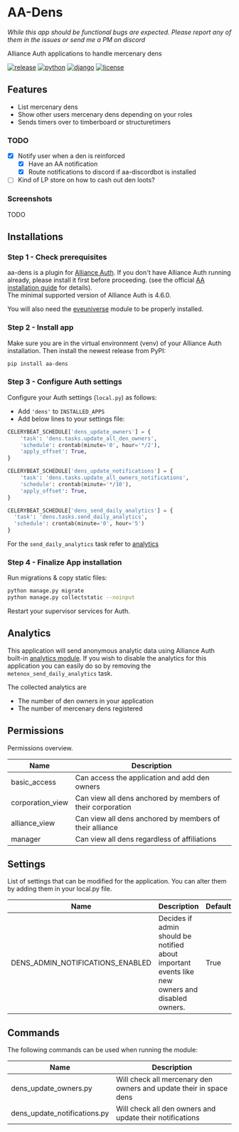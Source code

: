 # AA-Dens

*While this app should be functional bugs are expected.
Please report any of them in the issues or send me a PM on discord*

Alliance Auth applications to handle mercenary dens

[![release](https://img.shields.io/pypi/v/aa-dens?label=release)](https://pypi.org/project/aa-dens/)
[![python](https://img.shields.io/pypi/pyversions/aa-dens)](https://pypi.org/project/aa-dens/)
[![django](https://img.shields.io/pypi/djversions/aa-dens?label=django)](https://pypi.org/project/aa-dens/)
[![license](https://img.shields.io/badge/license-MIT-green)](https://gitlab.com/r0kym/aa-dens/-/blob/master/LICENSE)

## Features
- List mercenary dens
- Show other users mercenary dens depending on your roles
- Sends timers over to timberboard or structuretimers

### TODO
- [x] Notify user when a den is reinforced
  - [x] Have an AA notification
  - [x] Route notifications to discord if aa-discordbot is installed
- [ ] Kind of LP store on how to cash out den loots?

### Screenshots
TODO

## Installations

### Step 1 - Check prerequisites

aa-dens is a plugin for [Alliance Auth](https://gitlab.com/allianceauth/allianceauth).
If you don't have Alliance Auth running already, please install it first before proceeding. (see the official [AA installation guide](https://allianceauth.readthedocs.io/en/latest/installation/auth/allianceauth/) for details). \
The minimal supported version of Alliance Auth is 4.6.0.

You will also need the [eveuniverse](https://gitlab.com/ErikKalkoken/django-eveuniverse) module to be properly installed.


### Step 2 - Install app

Make sure you are in the virtual environment (venv) of your Alliance Auth installation. Then install the newest release from PyPI:

```bash
pip install aa-dens
```

### Step 3 - Configure Auth settings

Configure your Auth settings (`local.py`) as follows:

- Add `'dens'` to `INSTALLED_APPS`
- Add below lines to your settings file:

```python
CELERYBEAT_SCHEDULE['dens_update_owners'] = {
    'task': 'dens.tasks.update_all_den_owners',
    'schedule': crontab(minute='0', hour='*/2'),
    'apply_offset': True,
}

CELERYBEAT_SCHEDULE['dens_update_notifications'] = {
    'task': 'dens.tasks.update_all_owners_notifications',
    'schedule': crontab(minute='*/10'),
    'apply_offset': True,
}

CELERYBEAT_SCHEDULE['dens_send_daily_analytics'] = {
  'task': 'dens.tasks.send_daily_analytics',
  'schedule': crontab(minute='0', hour='5')
}
```

For the `send_daily_analytics` task refer to [analytics](#analytics)

### Step 4 - Finalize App installation

Run migrations & copy static files:

```bash
python manage.py migrate
python manage.py collectstatic --noinput
```

Restart your supervisor services for Auth.

## Analytics

This application will send anonymous analytic data using Alliance Auth built-in [analytics module](https://allianceauth.readthedocs.io/en/v4.3.1/features/core/analytics.html).
If you wish to disable the analytics for this application you can easily do so by removing the `metenox_send_daily_analytics` task.

The collected analytics are
- The number of den owners in your application
- The number of mercenary dens registered

## Permissions

Permissions overview.

| Name             | Description                                                |
|------------------|------------------------------------------------------------|
| basic_access     | Can access the application and add den owners              |
| corporation_view | Can view all dens anchored by members of their corporation |
| alliance_view    | Can view all dens anchored by members of their alliance    |
| manager          | Can view all dens regardless of affiliations               |

## Settings
List of settings that can be modified for the application.
You can alter them by adding them in your local.py file.

| Name                             | Description                                                                                     | Default |
|----------------------------------|-------------------------------------------------------------------------------------------------|---------|
| DENS_ADMIN_NOTIFICATIONS_ENABLED | Decides if admin should be notified about important events like new owners and disabled owners. | True    |


## Commands

The following commands can be used when running the module:

| Name                         | Description                                                        |
|------------------------------|--------------------------------------------------------------------|
| dens_update_owners.py        | Will check all mercenary den owners and update their in space dens |
| dens_update_notifications.py | Will check all den owners and update their notifications           |
